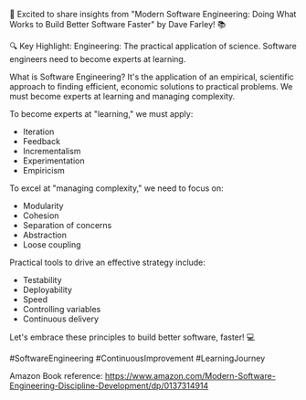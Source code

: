 🚀 Excited to share insights from "Modern Software Engineering: Doing What Works to Build Better Software Faster" by Dave Farley! 📚

🔍 Key Highlight: Engineering: The practical application of science. Software engineers need to become experts at learning.

What is Software Engineering? It's the application of an empirical, scientific approach to finding efficient, economic solutions to practical problems. We must become experts at learning and managing complexity.

To become experts at "learning," we must apply:

- Iteration
- Feedback
- Incrementalism
- Experimentation
- Empiricism

To excel at "managing complexity," we need to focus on:

- Modularity
- Cohesion
- Separation of concerns
- Abstraction
- Loose coupling

Practical tools to drive an effective strategy include:

- Testability
- Deployability
- Speed
- Controlling variables
- Continuous delivery

Let's embrace these principles to build better software, faster! 💻 

#SoftwareEngineering #ContinuousImprovement #LearningJourney

Amazon Book reference: https://www.amazon.com/Modern-Software-Engineering-Discipline-Development/dp/0137314914